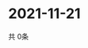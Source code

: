 # 2021-11-21
  共 0条

  <!-- BEGIN -->
  <!-- 最后更新时间Sun Nov 21 2021 17:10:49 GMT+0000 (Coordinated Universal Time) -->
  
  <!-- END -->
  
  
